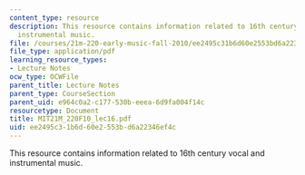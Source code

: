 ```yaml
---
content_type: resource
description: This resource contains information related to 16th century vocal and
  instrumental music.
file: /courses/21m-220-early-music-fall-2010/ee2495c31b6d60e2553bd6a22346ef4c_MIT21M_220F10_lec16.pdf
file_type: application/pdf
learning_resource_types:
- Lecture Notes
ocw_type: OCWFile
parent_title: Lecture Notes
parent_type: CourseSection
parent_uid: e964c0a2-c177-530b-eeea-6d9fa004f14c
resourcetype: Document
title: MIT21M_220F10_lec16.pdf
uid: ee2495c3-1b6d-60e2-553b-d6a22346ef4c
---
```

This resource contains information related to 16th century vocal and instrumental music.

